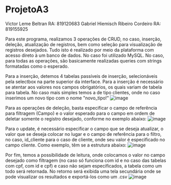 # ProjetoA3

Victor Leme Beltran RA: 819120683
Gabriel Hiemisch Ribeiro Cordeiro RA: 819155925

Para este programa, realizamos 3 operações de CRUD, no caso, inserção, deleção, atualização de registros, bem como seleção para visualização de registros desejados. Tudo isto é realizado por meio da plataforma com acesso direto à um banco de dados. No caso foi utilizado MySQL. No caso, para todas as operações, são basicamente realizadas queries com strings formatadas como o esperado.

Para a inserção, detemos 4 tabelas passíveis de inserção, selecionáveis pela selectbox na parte superior da interface. Para a inserção é necessário se atentar aos valores nos campos obrigatórios, os quais variam de tabela para tabela. No caso mais simples temos a de tipo clientes, onde no caso inserimos um novo tipo com o nome "novo_tipo!"
![image](https://github.com/Hiemisch/ProjetoA3/assets/77108992/1701c8af-ab1f-459d-8c77-ab0b87422999)

Para as operações de deleção, basta especificar o campo de referência para filtragem (Campo) e o valor esperado para o campo em ordem de deletar somente o registro desejado, conforme no exemplo abaixo:
![image](https://github.com/Hiemisch/ProjetoA3/assets/77108992/30097646-1c25-430a-89d9-ba3ef5d5d396)

Para o update, é necessário especificar o campo que se deseja atualizar, o valor que se deseja colocar no lugar e o campo de referência para o filtro, no caso, id_cliente para o caso de cliente, onde seu valor é especificado no campo cliente. Como exemplo, têm se a estrutura abaixo:
![image](https://github.com/Hiemisch/ProjetoA3/assets/77108992/d0362dfe-8910-478b-a3d1-bda935053a05)

Por fim, temos a possibilidade de leitura, onde colocamos o valor no campo desejado como filtragem (no caso só funciona com id e no caso das tabelas com cpf, com id e cpf) e caso não sejam especificados, a tabela como um todo será retornada. No retorno será exibida uma tela secundária onde se pode visualizar os resultados e exportá-los como um .csv
![image](https://github.com/Hiemisch/ProjetoA3/assets/77108992/a07f4c32-a08e-4855-9a01-bcf7361a28dd)

